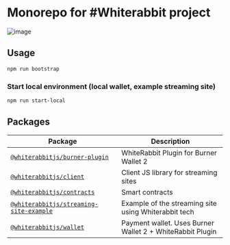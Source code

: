 # Monorepo for #Whiterabbit project

![image](https://user-images.githubusercontent.com/163447/76832214-802d8180-685b-11ea-9572-68bc3e6f7c95.png)

## Usage

```sh
npm run bootstrap
```

### Start local environment (local wallet, example streaming site)

```sh
npm run start-local
```

## Packages

| Package                                   | Description                                                             |
| ----------------------------------------- | ----------------------------------------------------------------------- |
| [`@whiterabbitjs/burner-plugin`](/packages/burner-plugin) | WhiteRabbit Plugin for Burner Wallet 2 |
| [`@whiterabbitjs/client`](/packages/client) | Client JS library for streaming sites |
| [`@whiterabbitjs/contracts`](/packages/contracts) | Smart contracts |
| [`@whiterabbitjs/streaming-site-example`](/packages/streaming-site-example) | Example of the streaming site using Whiterabbit tech |
| [`@whiterabbitjs/wallet`](/packages/wallet) | Payment wallet. Uses Burner Wallet 2 + WhiteRabbit Plugin |
